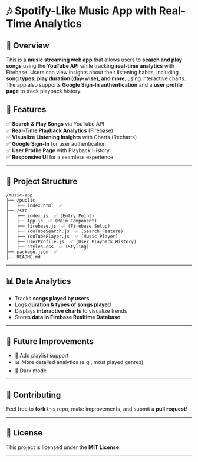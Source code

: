 # 🎶 Spotify-Like Music App with Real-Time Analytics

## 📌 Overview
This is a **music streaming web app** that allows users to **search and play songs** using the **YouTube API** while tracking **real-time analytics** with Firebase. Users can view insights about their listening habits, including **song types, play duration (day-wise), and more**, using interactive charts. The app also supports **Google Sign-In authentication** and a **user profile page** to track playback history.

## 🚀 Features
✅ **Search & Play Songs** via YouTube API  
✅ **Real-Time Playback Analytics** (Firebase)  
✅ **Visualize Listening Insights** with Charts (Recharts)  
✅ **Google Sign-In** for user authentication  
✅ **User Profile Page** with Playback History  
✅ **Responsive UI** for a seamless experience  

---

## 📂 Project Structure
```
/music-app
├── /public
│   ├── index.html  ✅
├── /src
│   ├── index.js  ✅ (Entry Point)
│   ├── App.js  ✅ (Main Component)
│   ├── firebase.js  ✅ (Firebase Setup)
│   ├── YouTubeSearch.js  ✅ (Search Feature)
│   ├── YouTubePlayer.js  ✅ (Music Player)
│   ├── UserProfile.js  ✅ (User Playback History)
│   ├── styles.css  ✅ (Styling)
├── package.json  ✅
├── README.md
```

---

## 📊 Data Analytics
- Tracks **songs played by users**
- Logs **duration & types of songs played**
- Displays **interactive charts** to visualize trends
- Stores **data in Firebase Realtime Database**

---

## 🎯 Future Improvements
- 🎵 Add playlist support
- 📊 More detailed analytics (e.g., most played genres)
- 🌙 Dark mode

---

## 🤝 Contributing
Feel free to **fork** this repo, make improvements, and submit a **pull request**!

---

## 📜 License
This project is licensed under the **MIT License**.

---



